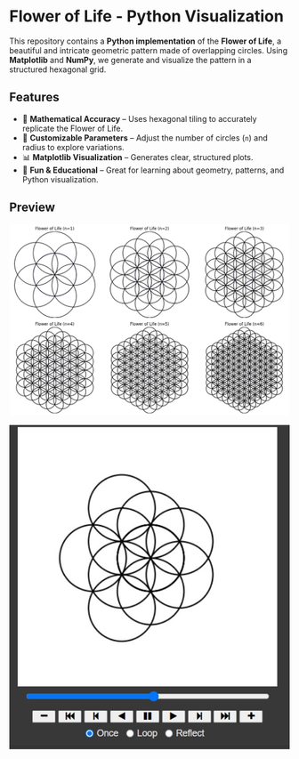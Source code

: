 # Flower of Life - Python Visualization  

This repository contains a **Python implementation** of the **Flower of Life**, a beautiful and intricate geometric pattern made of overlapping circles. Using **Matplotlib** and **NumPy**, we generate and visualize the pattern in a structured hexagonal grid.

## Features  
- 📏 **Mathematical Accuracy** – Uses hexagonal tiling to accurately replicate the Flower of Life.  
- 🎨 **Customizable Parameters** – Adjust the number of circles (`n`) and radius to explore variations.  
- 📊 **Matplotlib Visualization** – Generates clear, structured plots.  
- 🚀 **Fun & Educational** – Great for learning about geometry, patterns, and Python visualization.  

## Preview  
![Flower of Life Example](https://github.com/MonteiroOscar98/flower-of-life/blob/main/floweroflife.png?raw=true)  

![Flower of Life Animated](https://github.com/MonteiroOscar98/flower-of-life/blob/b0e854d381182da12e1528c4d15bbc321ed5fb4c/animate%20flower%20of%20life.jpg?raw=true)
